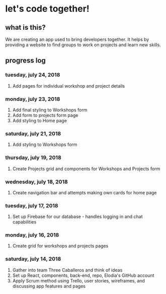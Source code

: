 # let's code together!

## what is this?

We are creating an app used to bring developers together. It helps by providing a website to find groups to work on projects and learn new skills.

## progress log

### tuesday, july 24, 2018

1. Add pages for individual workshop and project details

### monday, july 23, 2018

1. Add final styling to Workshops form
2. Add form to projects form page
3. Add styling to Home page

### saturday, july 21, 2018

1. Add styling to Workshops form

### thursday, july 19, 2018

1. Create Projects grid and components for Workshops and Projects form

### wednesday, july 18, 2018

1. Create navigation bar and attempts making own cards for home page

### tuesday, july 17, 2018

1. Set up Firebase for our database - handles logging in and chat capabilities

### monday, july 16, 2018

1. Create grid for workshops and projects pages

### saturday, july 14, 2018

1. Gather into team Three Caballeros and think of ideas
2. Set up React, components, back-end, repo, Elodia's GitHub account
3. Apply Scrum method using Trello, user stories, wireframes, and discussing app features and pages